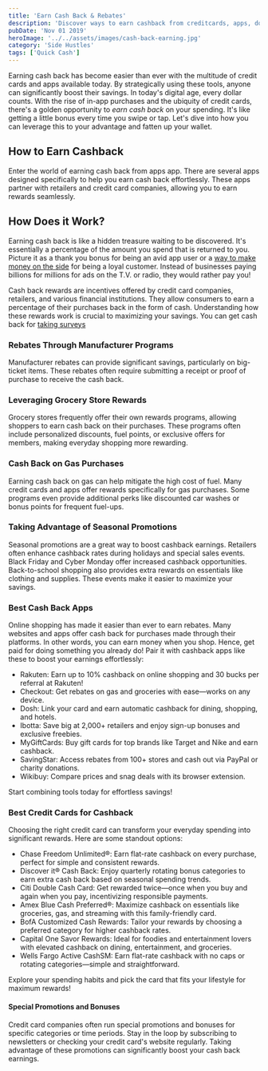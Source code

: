 ```yaml
---
title: 'Earn Cash Back & Rebates'
description: 'Discover ways to earn cashback from creditcards, apps, downloads, and shopping sprees. Find ways to earn rewards, coupons, rebates, incentives and more.'
pubDate: 'Nov 01 2019'
heroImage: '../../assets/images/cash-back-earning.jpg'
category: 'Side Hustles'
tags: ['Quick Cash']
---
```


Earning cash back has become easier than ever with the multitude of credit cards and apps available today. By strategically using these tools, anyone can significantly boost their savings. In today's digital age, every dollar counts. With the rise of in-app purchases and the ubiquity of credit cards, there's a golden opportunity to _earn cash back_ on your spending. It's like getting a little bonus every time you swipe or tap. Let's dive into how you can leverage this to your advantage and fatten up your wallet.

## How to Earn Cashback

Enter the world of earning cash back from apps app. There are several apps designed specifically to help you earn cash back effortlessly. These apps partner with retailers and credit card companies, allowing you to earn rewards seamlessly.

## How Does it Work?

Earning cash back is like a hidden treasure waiting to be discovered. It's essentially a percentage of the amount you spend that is returned to you. Picture it as a thank you bonus for being an avid app user or a [way to make money on the side](/blog/creative-side-hustles) for being a loyal customer. Instead of businesses paying billions for millions for ads on the T.V. or radio, they would rather pay you!

Cash back rewards are incentives offered by credit card companies, retailers, and various financial institutions. They allow consumers to earn a percentage of their purchases back in the form of cash. Understanding how these rewards work is crucial to maximizing your savings. You can get cash back for [taking surveys](/blog/best-survey-sites)

### Rebates Through Manufacturer Programs

Manufacturer rebates can provide significant savings, particularly on big-ticket items. These rebates often require submitting a receipt or proof of purchase to receive the cash back.

### Leveraging Grocery Store Rewards

Grocery stores frequently offer their own rewards programs, allowing shoppers to earn cash back on their purchases. These programs often include personalized discounts, fuel points, or exclusive offers for members, making everyday shopping more rewarding.

### Cash Back on Gas Purchases

Earning cash back on gas can help mitigate the high cost of fuel. Many credit cards and apps offer rewards specifically for gas purchases. Some programs even provide additional perks like discounted car washes or bonus points for frequent fuel-ups.

### Taking Advantage of Seasonal Promotions

Seasonal promotions are a great way to boost cashback earnings. Retailers often enhance cashback rates during holidays and special sales events. Black Friday and Cyber Monday offer increased cashback opportunities. Back-to-school shopping also provides extra rewards on essentials like clothing and supplies. These events make it easier to maximize your savings.

### Best Cash Back Apps

Online shopping has made it easier than ever to earn rebates. Many websites and apps offer cash back for purchases made through their platforms. In other words, you can earn money when you shop. Hence, get paid for doing something you already do! Pair it with cashback apps like these to boost your earnings effortlessly:

- Rakuten: Earn up to 10% cashback on online shopping and 30 bucks per referral at Rakuten!
- Checkout: Get rebates on gas and groceries with ease—works on any device.
- Dosh: Link your card and earn automatic cashback for dining, shopping, and hotels.
- Ibotta: Save big at 2,000+ retailers and enjoy sign-up bonuses and exclusive freebies.
- MyGiftCards: Buy gift cards for top brands like Target and Nike and earn cashback.
- SavingStar: Access rebates from 100+ stores and cash out via PayPal or charity donations.
- Wikibuy: Compare prices and snag deals with its browser extension.

Start combining tools today for effortless savings!

### Best Credit Cards for Cashback

Choosing the right credit card can transform your everyday spending into significant rewards. Here are some standout options:

- Chase Freedom Unlimited®: Earn flat-rate cashback on every purchase, perfect for simple and consistent rewards.
- Discover it® Cash Back: Enjoy quarterly rotating bonus categories to earn extra cash back based on seasonal spending trends.
- Citi Double Cash Card: Get rewarded twice—once when you buy and again when you pay, incentivizing responsible payments.
- Amex Blue Cash Preferred®: Maximize cashback on essentials like groceries, gas, and streaming with this family-friendly card.
- BofA Customized Cash Rewards: Tailor your rewards by choosing a preferred category for higher cashback rates.
- Capital One Savor Rewards: Ideal for foodies and entertainment lovers with elevated cashback on dining, entertainment, and groceries.
- Wells Fargo Active CashSM: Earn flat-rate cashback with no caps or rotating categories—simple and straightforward.

Explore your spending habits and pick the card that fits your lifestyle for maximum rewards!

#### Special Promotions and Bonuses

Credit card companies often run special promotions and bonuses for specific categories or time periods. Stay in the loop by subscribing to newsletters or checking your credit card's website regularly. Taking advantage of these promotions can significantly boost your cash back earnings.
